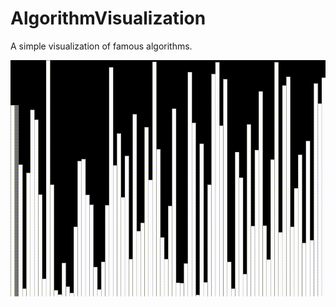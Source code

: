 # AlgorithmVisualization

A simple visualization of famous algorithms.

![Insertion sort](/Sorting/InsertionSortVisualization/IMG_8541.gif)
